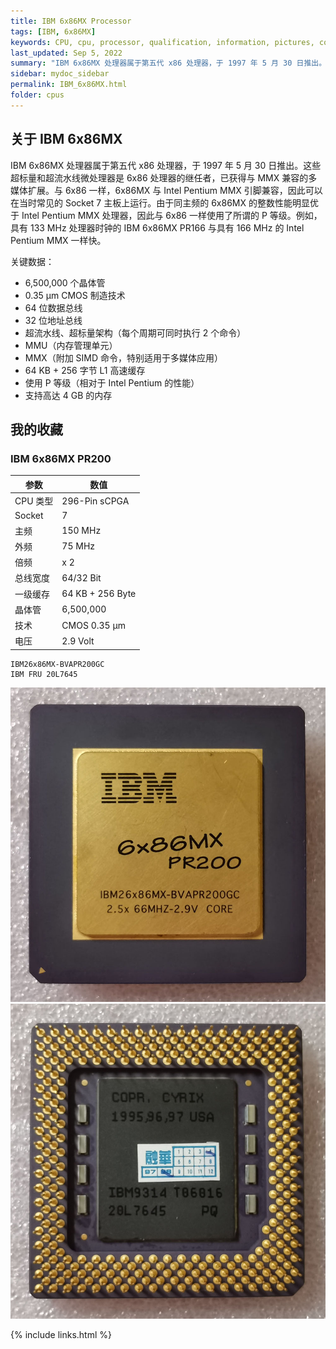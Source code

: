 ```yaml
---
title: IBM 6x86MX Processor
tags: [IBM, 6x86MX]
keywords: CPU, cpu, processor, qualification, information, pictures, core, frequency, chip packaging, packaging, cpu info, x86, collection, amd, cyrix, harris, ibm, idt, iit, intel, motorola, nec, sgs, sgs-thomson, siemens, ST, signetics, mhs, ti, texas instruments, ulsi, umc, weitek, zilog, 808x, 8085, 8088, 8086, 80188, 80186, 80286, 286, 80386, 386, i386, Am386, 386sx, 386dx, 486, i486, 586, 486sx, 486dx, overdrive, 487, pentium, 586, 5x86, 386dlc, 386slc, 486dx2, mmx, ppro, pentium-pro, pro, athlon, duron, z80, dirk oppelt, dirk, oppelt, engineering, sample, samples
last_updated: Sep 5, 2022
summary: "IBM 6x86MX 处理器属于第五代 x86 处理器，于 1997 年 5 月 30 日推出。"
sidebar: mydoc_sidebar
permalink: IBM_6x86MX.html
folder: cpus
---
```


## 关于 IBM 6x86MX

IBM 6x86MX 处理器属于第五代 x86 处理器，于 1997 年 5 月 30 日推出。这些超标量和超流水线微处理器是 6x86 处理器的继任者，已获得与 MMX 兼容的多媒体扩展。与 6x86 一样，6x86MX 与 Intel Pentium MMX 引脚兼容，因此可以在当时常见的 Socket 7 主板上运行。由于同主频的 6x86MX 的整数性能明显优于 Intel Pentium MMX 处理器，因此与 6x86 一样使用了所谓的 P 等级。例如，具有 133 MHz 处理器时钟的 IBM 6x86MX PR166 与具有 166 MHz 的 Intel Pentium MMX 一样快。

关键数据：
 - 6,500,000 个晶体管
 - 0.35 µm CMOS 制造技术
 - 64 位数据总线
 - 32 位地址总线
 - 超流水线、超标量架构（每个周期可同时执行 2 个命令）
 - MMU（内存管理单元）
 - MMX（附加 SIMD 命令，特别适用于多媒体应用）
 - 64 KB + 256 字节 L1 高速缓存
 - 使用 P 等级（相对于 Intel Pentium 的性能）
 - 支持高达 4 GB 的内存

## 我的收藏

### IBM 6x86MX PR200

| 参数 | 数值 |
| ------ | ------ |
| CPU 类型 | 296-Pin sCPGA |
| Socket | 7 |
| 主频 | 150 MHz |
| 外频 | 75 MHz |
| 倍频 | x 2 |
| 总线宽度 | 64/32 Bit |
| 一级缓存 | 64 KB + 256 Byte |
| 晶体管 | 6,500,000 |
| 技术 | CMOS 0.35 µm |
| 电压 | 2.9 Volt |

```
IBM26x86MX-BVAPR200GC
IBM FRU 20L7645
```

![IBM 6x86MX PR200 正面](/images/cpus/IBM/IBM_6x86MX_PR200_1.jpg)
![IBM 6x86MX PR200 反面](/images/cpus/IBM/IBM_6x86MX_PR200_2.jpg)

{% include links.html %}
